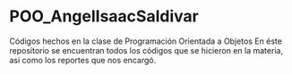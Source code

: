 # POO_AngelIsaacSaldivar
Códigos hechos en la clase de Programación Orientada a Objetos
En éste repositorio se encuentran todos los códigos que se hicieron en la materia, asi como los reportes que nos encargó.
